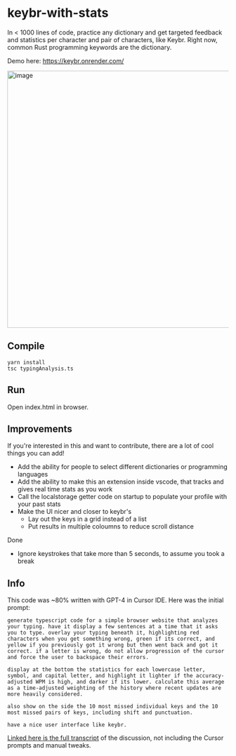 # keybr-with-stats

In &lt; 1000 lines of code, practice any dictionary and get targeted feedback and statistics per character and pair of characters, like Keybr. Right now, common Rust programming keywords are the dictionary.

Demo here: https://keybr.onrender.com/

<img width="586" alt="image" src="https://github.com/Divide-By-0/keybr-with-stats/assets/4804438/ad518ed6-67ba-4452-b598-ca3fd2df3ec6">

## Compile

```
yarn install
tsc typingAnalysis.ts
```

## Run

Open index.html in browser.

## Improvements
If you're interested in this and want to contribute, there are a lot of cool things you can add!
- Add the ability for people to select different dictionaries or programming languages
- Add the ability to make this an extension inside vscode, that tracks and gives real time stats as you work
- Call the localstorage getter code on startup to populate your profile with your past stats
- Make the UI nicer and closer to keybr's
  - Lay out the keys in a grid instead of a list
  - Put results in multiple coloumns to reduce scroll distance

Done
- Ignore keystrokes that take more than 5 seconds, to assume you took a break

## Info

This code was ~80% written with GPT-4 in Cursor IDE. Here was the initial prompt:

```
generate typescript code for a simple browser website that analyzes your typing. have it display a few sentences at a time that it asks you to type. overlay your typing beneath it, highlighting red characters when you get something wrong, green if its correct, and yellow if you previously got it wrong but then went back and got it correct. if a letter is wrong, do not allow progression of the cursor and force the user to backspace their errors.

display at the bottom the statistics for each lowercase letter, symbol, and capital letter, and highlight it lighter if the accuracy-adjusted WPM is high, and darker if its lower. calculate this average as a time-adjusted weighting of the history where recent updates are more heavily considered.

also show on the side the 10 most missed individual keys and the 10 most missed pairs of keys, including shift and punctuation.

have a nice user interface like keybr.
```

[Linked here is the full transcript](https://chat.openai.com/share/bb9db3f2-25c7-4c96-b1e3-631bbe4494c3) of the discussion, not including the Cursor prompts and manual tweaks.
